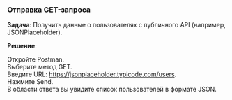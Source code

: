 ### Отправка GET-запроса
**Задача**: Получить данные о пользователях с публичного API (например, JSONPlaceholder).  

**Решение**:  

Откройте Postman.  
Выберите метод GET.  
Введите URL: https://jsonplaceholder.typicode.com/users.  
Нажмите Send.  
В области ответа вы увидите список пользователей в формате JSON.  
